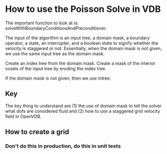 # How to use the Poisson Solve in VDB

The important function to look at is: solveWithBoundaryConditionsAndPreconditioner.

The input of the algorithm is an input tree, a domain mask, a boundary operator, a state, an interrupter, and a boolean state to signify whether the velocity is staggered or not. Essentially, when the domain mask is not given, we use the same input tree as the domain mask.

Create an index tree from the domain mask. Create a mask of the interior voxels of the input tree by eroding the index tree.

If the domain mask is not given, then we use intree.

## Key

The key thing to understand are (1) the use of domain mask to tell the solver what dofs are considered fluid and (2) how to use a staggered grid velocity field in OpenVDB.

## How to create a grid

### Don't do this in production, do this in unit tests
